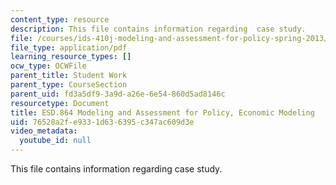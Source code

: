 ```yaml
---
content_type: resource
description: This file contains information regarding  case study.
file: /courses/ids-410j-modeling-and-assessment-for-policy-spring-2013/76528a2fe9331d636395c347ac609d3e_MITESD_864S13_Econ_Case.pdf
file_type: application/pdf
learning_resource_types: []
ocw_type: OCWFile
parent_title: Student Work
parent_type: CourseSection
parent_uid: fd3a5df9-3a9d-a26e-6e54-860d5ad8146c
resourcetype: Document
title: ESD.864 Modeling and Assessment for Policy, Economic Modeling
uid: 76528a2f-e933-1d63-6395-c347ac609d3e
video_metadata:
  youtube_id: null
---
```

This file contains information regarding  case study.